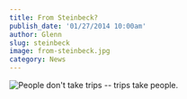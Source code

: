 ```yaml
---
title: From Steinbeck?
publish_date: '01/27/2014 10:00am'
author: Glenn
slug: steinbeck
image: from-steinbeck.jpg
category: News
---
```

![People don't take trips -- trips take people.](/user/images/2014/01/peopledonttaketrips.jpg)